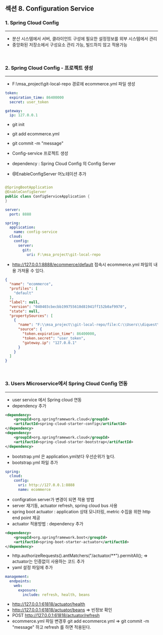 ## 섹션 8. Configuration Service

### 1. Spring Cloud Config
___

- 분산 시스템에서 서버, 클라이언트 구성에 필요한 설정정보를 외부 시스템에서 관리
- 중앙화된 저장소에서 구성요소 관리 가능, 빌드하지 않고 적용가능

<br>

### 2. Spring Cloud Config - 프로젝트 생성
___

- F:\msa_project\git-local-repo 경로에 ecommerce.yml 파일 생성
```yaml
token:
  expiration_time: 86400000
  secret: user_token

gateway:
  ip: 127.0.0.1
```
- git init 
- git add ecommerce.yml 
- git commit -m "message"


- Config-service 프로젝트 생성
- dependency : Spring Cloud Config 의 Config Server
- @EnableConfigServer 어노테이션 추가
```java

@SpringBootApplication
@EnableConfigServer
public class ConfigServiceApplication {
}
```
```yaml
server:
  port: 8888

spring:
  application:
    name: config-service
  cloud:
    config:
      server:
        git:
          uri: F:\msa_project\git-local-repo
```

- http://127.0.0.1:8888/ecommerce/default 접속시 ecommerce.yml 파일의 내용 가져올 수 있다.
```json
{
  "name": "ecommerce",
  "profiles": [
    "default"
  ],
  "label": null,
  "version": "040403cbecbb199755610d81941ff152b0af9970",
  "state": null,
  "propertySources": [
    {
      "name": "F:\\msa_project\\git-local-repo/file:C:\\Users\\diquest\\AppData\\Local\\Temp\\config-repo-17509943428349510963\\ecommerce.yml",
      "source": {
        "token.expiration_time": 86400000,
        "token.secret": "user_token",
        "gateway.ip": "127.0.0.1"
      }
    }
  ]
}
```
<br>

### 3. Users Microservice에서 Spring Cloud Config 연동
___

- user service 에서 Spring cloud 연동
- dependency 추가 
```xml
<dependency>
    <groupId>org.springframework.cloud</groupId>
    <artifactId>spring-cloud-starter-config</artifactId>
</dependency>
<dependency>
    <groupId>org.springframework.cloud</groupId>
    <artifactId>spring-cloud-starter-bootstrap</artifactId>
</dependency>
```
- bootstrap.yml 은 application.yml보다 우선순위가 높다.
- bootstrap.yml 파일 추가
```yaml
spring:
  cloud:
    config:
      uri: http://127.0.0.1:8888
      name: ecommerce
```
- configration server가 변경이 되면 적용 방법
- server 재기동, actuator refresh, spring cloud bus 사용
- spring boot actuator : application 상태 모니터링, metric 수집을 위한 http end point 제공
- actuator 적용방법 : dependency 추가 
```xml
<dependency>
    <groupId>org.springframework.boot</groupId>
    <artifactId>spring-boot-starter-actuator</artifactId>
</dependency>
```
- http.authorizeRequests().antMatchers("/actuator/**").permitAll(); => actuator는 인증없이 사용하는 코드 추가
- yaml 설정 파일에 추가
```yaml
management:
  endpoints:
    web:
      exposure:
        include: refresh, health, beans
```
- http://127.0.0.1:61818/actuator/health 
- http://127.0.0.1:61818/actuator/beans => 빈정보 확인
- POST http://127.0.0.1:61818/actuator/refresh  
- ecommerce.yml 파일 변경후 git add ecommerce.yml => git commit -m "message" 하고 refresh 를 하면 적용된다.

<br>


